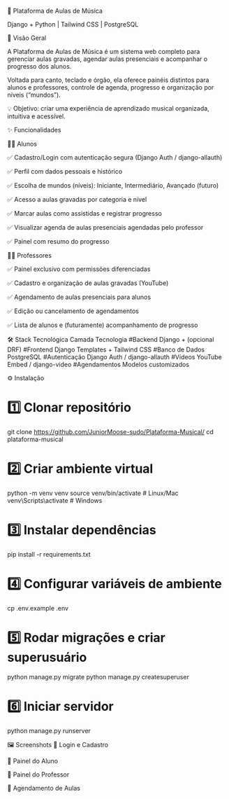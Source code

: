 🎵 Plataforma de Aulas de Música

Django + Python | Tailwind CSS | PostgreSQL

📌 Visão Geral

A Plataforma de Aulas de Música é um sistema web completo para gerenciar aulas gravadas, agendar aulas presenciais e acompanhar o progresso dos alunos.

Voltada para canto, teclado e órgão, ela oferece painéis distintos para alunos e professores, controle de agenda, progresso e organização por níveis (“mundos”).

💡 Objetivo: criar uma experiência de aprendizado musical organizada, intuitiva e acessível.

✨ Funcionalidades

👨‍🎓 Alunos

✅ Cadastro/Login com autenticação segura (Django Auth / django-allauth)

✅ Perfil com dados pessoais e histórico

✅ Escolha de mundos (níveis): Iniciante, Intermediário, Avançado (futuro)

✅ Acesso a aulas gravadas por categoria e nível

✅ Marcar aulas como assistidas e registrar progresso

✅ Visualizar agenda de aulas presenciais agendadas pelo professor

✅ Painel com resumo do progresso


👨‍🏫 Professores

✅ Painel exclusivo com permissões diferenciadas

✅ Cadastro e organização de aulas gravadas (YouTube)

✅ Agendamento de aulas presenciais para alunos

✅ Edição ou cancelamento de agendamentos

✅ Lista de alunos e (futuramente) acompanhamento de progresso

🛠 Stack Tecnológica
Camada	Tecnologia
#Backend	Django + (opcional DRF)
#Frontend	Django Templates + Tailwind CSS
#Banco de Dados	PostgreSQL
#Autenticação	Django Auth / django-allauth
#Vídeos	YouTube Embed / django-video
#Agendamentos	Modelos customizados

⚙️ Instalação
# 1️⃣ Clonar repositório
git clone https://github.com/JuniorMoose-sudo/Plataforma-Musical/
cd plataforma-musical

# 2️⃣ Criar ambiente virtual
python -m venv venv
source venv/bin/activate   # Linux/Mac
venv\Scripts\activate      # Windows

# 3️⃣ Instalar dependências
pip install -r requirements.txt

# 4️⃣ Configurar variáveis de ambiente
cp .env.example .env

# 5️⃣ Rodar migrações e criar superusuário
python manage.py migrate
python manage.py createsuperuser

# 6️⃣ Iniciar servidor
python manage.py runserver

🖼 Screenshots
📌 Login e Cadastro


📌 Painel do Aluno


📌 Painel do Professor


📌 Agendamento de Aulas

